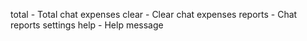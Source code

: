 total - Total chat expenses
clear - Clear chat expenses
reports - Chat reports settings
help - Help message